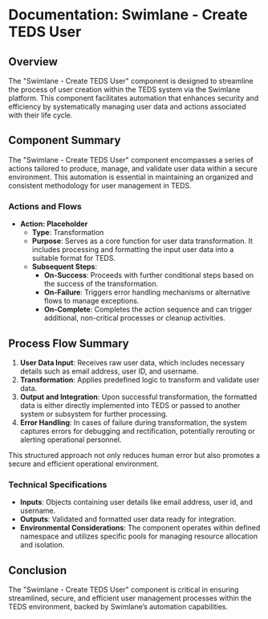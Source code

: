 # Documentation: Swimlane - Create TEDS User

## Overview

The "Swimlane - Create TEDS User" component is designed to streamline the process of user creation within the TEDS system via the Swimlane platform. This component facilitates automation that enhances security and efficiency by systematically managing user data and actions associated with their life cycle.

## Component Summary

The "Swimlane - Create TEDS User" component encompasses a series of actions tailored to produce, manage, and validate user data within a secure environment. This automation is essential in maintaining an organized and consistent methodology for user management in TEDS.

### Actions and Flows

- **Action: Placeholder**
  - **Type**: Transformation
  - **Purpose**: Serves as a core function for user data transformation. It includes processing and formatting the input user data into a suitable format for TEDS.
  - **Subsequent Steps**:
    - **On-Success**: Proceeds with further conditional steps based on the success of the transformation.
    - **On-Failure**: Triggers error handling mechanisms or alternative flows to manage exceptions.
    - **On-Complete**: Completes the action sequence and can trigger additional, non-critical processes or cleanup activities.

## Process Flow Summary

1. **User Data Input**: Receives raw user data, which includes necessary details such as email address, user ID, and username.
2. **Transformation**: Applies predefined logic to transform and validate user data.
3. **Output and Integration**: Upon successful transformation, the formatted data is either directly implemented into TEDS or passed to another system or subsystem for further processing.
4. **Error Handling**: In cases of failure during transformation, the system captures errors for debugging and rectification, potentially rerouting or alerting operational personnel.

This structured approach not only reduces human error but also promotes a secure and efficient operational environment.

### Technical Specifications

- **Inputs**: Objects containing user details like email address, user id, and username.
- **Outputs**: Validated and formatted user data ready for integration.
- **Environmental Considerations**: The component operates within defined namespace and utilizes specific pools for managing resource allocation and isolation.

## Conclusion

The "Swimlane - Create TEDS User" component is critical in ensuring streamlined, secure, and efficient user management processes within the TEDS environment, backed by Swimlane’s automation capabilities.
